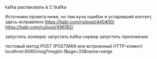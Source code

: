 kafka распаковать в C:\kafka

Источники проекта ниже, но там куча ошибок и устаревший контент, здесь исправлено
https://habr.com/ru/post/440400/
https://habr.com/ru/post/496182/

запустить zookeper
запустить kafka-сервер
запустить приложение

тестовый метод POST (POSTMAN или встроенный HTTP-клиент)
localhost:8080/msg?msgId=1&age=33&name=serge